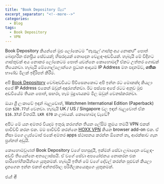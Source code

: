 ```yaml
---
title: "Book Depository සිදුර"
excerpt_separator: "<!--more-->"
categories:
  - Blog
tags:
  - Book Depository
  - VPN
---
```


Book Depository කියන්නේ මුළු ලෝකෙටම *“තැපැල් ගාස්තු අය නොකර”* පොත් බෙදාහරින ජනප්‍රිය සේවයක්; හිසරදයක් නොදෙන වෙළඳ-අඩවියක්. හැබැයි මේ විදිහට ගාස්තුවක් අය නොකර ලෝකෙටම පොත් යවන්නෙ කොහොමද? ඒකට උත්තර ගොඩක් තියෙනවා. හැබැයි මේගොල්ලොන්ගෙ ප්‍රධාන ආදායම IP Address මත පදනම්ව, **ගතික** භාණ්ඩ මිලක් ඉදිරිපත් කිරීම.

<!--more-->

අපි [Book Depository](https://www.thebookdepository.com/) වෙබ්අඩවියට පිවිසෙනකොට අපි ඉන්න රට මොකක්ද කියලා අපේ IP Address එකෙන් ඔවුන් අඳුරගන්නවා. ඊට පස්සෙ අපේ රටට අනුව මුළු අඩවියේම තියන පොත්, සඟරා, හැම මුද්‍රණයකම මිල ඔවුන් වෙනස්කරනවා.

ඔයා ශ්‍රී ලංකාවේ ඉඳන් බැලුවොත්, Watchmen International Edition (Paperback) එක `$20.77`ක් වෙනවා. හැබැයි UK / US / Singapore වල ඉඳන් බැලුවොත් ඒක `$16.37`ක් විතරයි. `LKR 670` ක ලාබයක්. කොහොමද වැඩේ?

අපිට මේ යන අමතර වියදම ඉතුරු කරගන්න තියන ලේසිම ක්‍රමය තමයි VPN එකක් පාවිච්චි කරන එක. මම පාවිච්චි කරන්නෙ [HOXX VPN](https://addons.mozilla.org/en-US/firefox/addon/hoxx-vpn-proxy/) කියන browser add-on එක. ඒ නිසා මගෙ ලැප්ටොප් එකේ අමතර apps ස්ථාපනය කරන්න ඕනෙත් නෑ, ආරක්ෂාව ගැන ප්‍රශ්නත් අඩුයි.

කොහොමවුණත් Book Depository වගේ පහසුදායී, ඉක්මන් සේවා ලබාදෙන වෙළඳ-අඩවි තියෙන්නෙ අතලොස්සයි. ඒ වගේ සේවා අපයෝජනය නොකරන එක පාරිභෝගිකයින්ගෙ යුතුකමක්. හැබැයි ඉතින් මේ වගේ දේවල් කරන්න පුළුවන් කියලා දැනගෙන ඉන්න එකත් අන්තර්ජාල පරිශීලකයෙකුගෙ යුතුකමක්.

ජය! ✌️